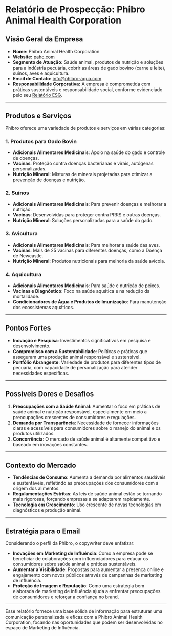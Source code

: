 # Relatório de Prospecção: Phibro Animal Health Corporation

## Visão Geral da Empresa
- **Nome:** Phibro Animal Health Corporation
- **Website:** [pahc.com](http://www.pahc.com)
- **Segmento de Atuação:** Saúde animal, produtos de nutrição e soluções para a indústria pecuária, cobrir as áreas de gado bovino (carne e leite), suínos, aves e aquicultura.
- **Email de Contato:** info@phibro-aqua.com
- **Responsabilidade Corporativa:** A empresa é comprometida com práticas sustentáveis e responsabilidade social, conforme evidenciado pelo seu [Relatório ESG](https://www.pahc.com/responsibility/).

---

## Produtos e Serviços
Phibro oferece uma variedade de produtos e serviços em várias categorias:

### 1. **Produtos para Gado Bovin**
   - **Adicionais Alimentares Medicinais**: Apoio na saúde do gado e controle de doenças.
   - **Vacinas**: Proteção contra doenças bacterianas e virais, autógenas personalizadas.
   - **Nutrição Mineral**: Misturas de minerais projetadas para otimizar a prevenção de doenças e nutrição.

### 2. **Suínos**
   - **Adicionais Alimentares Medicinais**: Para prevenir doenças e melhorar a nutrição.
   - **Vacinas**: Desenvolvidas para proteger contra PRRS e outras doenças.
   - **Nutrição Mineral**: Soluções personalizadas para a saúde do gado.

### 3. **Avicultura**
   - **Adicionais Alimentares Medicinais**: Para melhorar a saúde das aves.
   - **Vacinas**: Mais de 25 vacinas para diferentes doenças, como a Doença de Newcastle.
   - **Nutrição Mineral**: Produtos nutricionais para melhoria da saúde avícola.

### 4. **Aquicultura**
   - **Adicionais Alimentares Medicinais**: Para saúde e nutrição de peixes.
   - **Vacinas e Diagnóstico**: Foco na saúde aquática e na redução da mortalidade.
   - **Condicionadores de Água e Produtos de Imunização**: Para manutenção dos ecossistemas aquáticos.

---

## Pontos Fortes
- **Inovação e Pesquisa**: Investimentos significativos em pesquisa e desenvolvimento.
- **Compromisso com a Sustentabilidade**: Políticas e práticas que asseguram uma produção animal responsável e sustentável.
- **Portfólio Abrangente**: Variedade de produtos para diferentes tipos de pecuária, com capacidade de personalização para atender necessidades específicas.

---

## Possíveis Dores e Desafios
1. **Preocupações com a Saúde Animal**: Aumentar o foco em práticas de saúde animal e nutrição responsável, especialmente em meio a preocupações crescentes de consumidores e regulações.
2. **Demanda por Transparência**: Necessidade de fornecer informações claras e acessíveis para consumidores sobre o manejo do animal e os produtos utilizados.
3. **Concorrência**: O mercado de saúde animal é altamente competitivo e baseado em inovações constantes.

---

## Contexto do Mercado
- **Tendências de Consumo**: Aumenta a demanda por alimentos saudáveis e sustentáveis, refletindo as preocupações dos consumidores com a origem dos alimentos.
- **Regulamentações Estritas**: As leis de saúde animal estão se tornando mais rigorosas, forçando empresas a se adaptarem rapidamente.
- **Tecnologia em Crescimento**: Uso crescente de novas tecnologias em diagnósticos e produção animal.

---

## Estratégia para o Email
Considerando o perfil da Phibro, o copywriter deve enfatizar:
- **Inovações em Marketing de Influência**: Como a empresa pode se beneficiar de colaborações com influenciadores para educar os consumidores sobre saúde animal e práticas sustentáveis.
- **Aumentar a Visibilidade**: Propostas para aumentar a presença online e engajamento com novos públicos através de campanhas de marketing de influência.
- **Proteção de Imagem e Reputação**: Como uma estratégia bem elaborada de marketing de influência ajuda a enfrentar preocupações de consumidores e reforçar a confiança no brand.

---

Esse relatório fornece uma base sólida de informação para estruturar uma comunicação personalizada e eficaz com a Phibro Animal Health Corporation, focando nas oportunidades que podem ser desenvolvidas no espaço de Marketing de Influência.